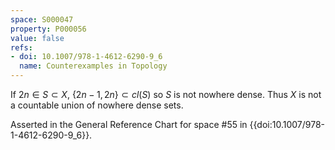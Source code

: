 ```yaml
---
space: S000047
property: P000056
value: false
refs:
- doi: 10.1007/978-1-4612-6290-9_6
  name: Counterexamples in Topology
---
```


If $2n \in S \subset X$, $\{2n-1,2n\} \subset cl(S)$ so $S$ is not nowhere dense. Thus $X$ is not a countable union of nowhere dense sets.

Asserted in the General Reference Chart for space #55 in
{{doi:10.1007/978-1-4612-6290-9_6}}.
